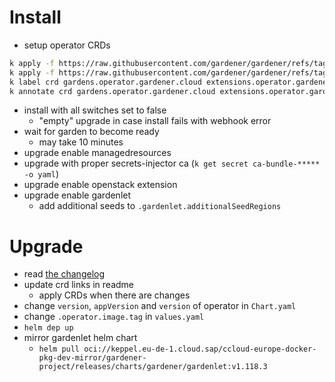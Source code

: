 # Install

- setup operator CRDs
```sh
k apply -f https://raw.githubusercontent.com/gardener/gardener/refs/tags/v1.118.3/charts/gardener/operator/templates/crd-extensions.yaml
k apply -f https://raw.githubusercontent.com/gardener/gardener/refs/tags/v1.118.3/charts/gardener/operator/templates/crd-gardens.yaml
k label crd gardens.operator.gardener.cloud extensions.operator.gardener.cloud app.kubernetes.io/managed-by=Helm
k annotate crd gardens.operator.gardener.cloud extensions.operator.gardener.cloud meta.helm.sh/release-name=cc-gardener meta.helm.sh/release-namespace=garden
```
- install with all switches set to false
    - "empty" upgrade in case install fails with webhook error
- wait for garden to become ready
    - may take 10 minutes
- upgrade enable managedresources
- upgrade with proper secrets-injector ca (`k get secret ca-bundle-***** -o yaml`)
- upgrade enable openstack extension
- upgrade enable gardenlet
    - add additional seeds to `.gardenlet.additionalSeedRegions`

# Upgrade
- read [the changelog](https://github.com/gardener/gardener/releases)
- update crd links in readme
    - apply CRDs when there are changes
- change `version`, `appVersion` and `version` of operator in `Chart.yaml`
- change `.operator.image.tag` in `values.yaml`
- `helm dep up`
- mirror gardenlet helm chart
    - `helm pull oci://keppel.eu-de-1.cloud.sap/ccloud-europe-docker-pkg-dev-mirror/gardener-project/releases/charts/gardener/gardenlet:v1.118.3`
